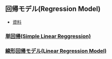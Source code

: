 ## 回帰モデル(Regression Model)
* [資料](http://www.slideshare.net/tomo_otamot/reggression)


### [単回帰(Simple Linear Reggression)](./simpleLinearRegression)

### [線形回帰モデル(Linear Regression Model)](./linearRegressionModel)
